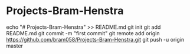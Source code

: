 # Projects-Bram-Henstra
echo "# Projects-Bram-Henstra" >> README.md
git init
git add README.md
git commit -m "first commit"
git remote add origin https://github.com/bram058/Projects-Bram-Henstra.git
git push -u origin master
